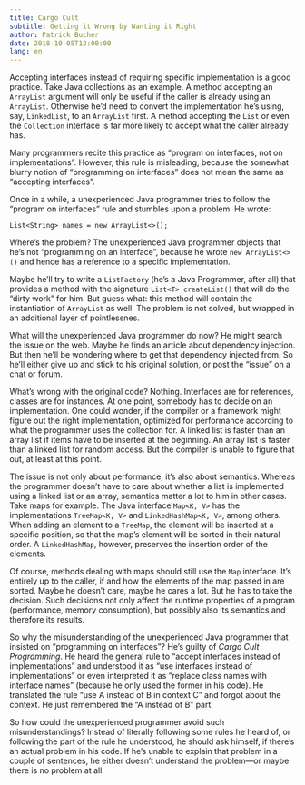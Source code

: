 ```yaml
---
title: Cargo Cult
subtitle: Getting it Wrong by Wanting it Right
author: Patrick Bucher
date: 2018-10-05T12:00:00
lang: en
---
```


Accepting interfaces instead of requiring specific implementation is a good
practice. Take Java collections as an example. A method accepting an `ArrayList`
argument will only be useful if the caller is already using an `ArrayList`.
Otherwise he’d need to convert the implementation he’s using, say, `LinkedList`,
to an `ArrayList` first. A method accepting the `List` or even the `Collection`
interface is far more likely to accept what the caller already has.

Many programmers recite this practice as “program on interfaces, not on
implementations”. However, this rule is misleading, because the somewhat blurry
notion of “programming on interfaces” does not mean the same as “accepting
interfaces”.

Once in a while, a unexperienced Java programmer tries to follow the “program
on interfaces” rule and stumbles upon a problem. He wrote:

    List<String> names = new ArrayList<>();

Where’s the problem? The unexperienced Java programmer objects that he’s not
“programming on an interface”, because he wrote `new ArrayList<>()` and hence
has a reference to a specific implementation.

Maybe he’ll try to write a `ListFactory` (he’s a Java Programmer, after all)
that provides a method with the signature `List<T> createList()` that will do
the “dirty work” for him.  But guess what: this method will contain the
instantiation of `ArrayList` as well. The problem is not solved, but wrapped in
an additional layer of pointlessnes.

What will the unexperienced Java programmer do now? He might search the issue
on the web. Maybe he finds an article about dependency injection.  But then
he’ll be wondering where to get that dependency injected from. So he’ll either
give up and stick to his original solution, or post the “issue” on a chat or
forum.

What’s wrong with the original code? Nothing. Interfaces are for references,
classes are for instances. At one point, somebody has to decide on an
implementation. One could wonder, if the compiler or a framework might figure
out the right implementation, optimized for performance according to what the
programmer uses the collection for. A linked list is faster than an array list
if items have to be inserted at the beginning. An array list is faster than a
linked list for random access. But the compiler is unable to figure that out,
at least at this point.

The issue is not only about performance, it’s also about semantics. Whereas the
programmer doesn’t have to care about whether a list is implemented using a
linked list or an array, semantics matter a lot to him in other cases. Take
maps for example. The Java interface `Map<K, V>` has the implementations
`TreeMap<K, V>` and `LinkedHashMap<K, V>`, among others.  When adding an
element to a `TreeMap`, the element will be inserted at a specific position, so
that the map’s element will be sorted in their natural order. A
`LinkedHashMap`, however, preserves the insertion order of the elements.

Of course, methods dealing with maps should still use the `Map` interface. It’s
entirely up to the caller, if and how the elements of the map passed in are
sorted. Maybe he doesn’t care, maybe he cares a lot. But he has to take the
decision. Such decisions not only affect the runtime properties of a program
(performance, memory consumption), but possibly also its semantics and
therefore its results.

So why the misunderstanding of the unexperienced Java programmer that insisted
on “programming on interfaces”? He’s guilty of _Cargo Cult Programming_. He
heard the general rule to “accept interfaces instead of implementations” and
understood it as “use interfaces instead of implementations” or even
interpreted it as “replace class names with interface names” (because he only
used the former in his code). He translated the rule “use A instead of B in
context C” and forgot about the context. He just remembered the “A instead of
B” part.

So how could the unexperienced programmer avoid such misunderstandings? Instead
of literally following some rules he heard of, or following the part of the
rule he understood, he should ask himself, if there’s an actual problem in his
code. If he’s unable to explain that problem in a couple of sentences, he
either doesn’t understand the problem―or maybe there is no problem at all.
